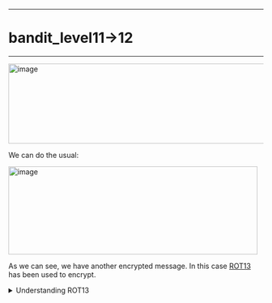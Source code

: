 ***
# bandit_level11->12
***  
<img width="994" height="158" alt="image" src="https://github.com/user-attachments/assets/725742e9-a41d-427f-9da5-0d4e976e26cd" />
  
We can do the usual:  
  
<img width="492" height="174" alt="image" src="https://github.com/user-attachments/assets/557b2020-594b-4c15-8fea-d6e7eb73acd6" />  
  
As we can see, we have another encrypted message. In this case [ROT13](https://en.wikipedia.org/wiki/ROT13) has been used to encrypt.  
<details>
  <summary> Understanding ROT13 </summary>

> ROT13 is pretty easy to understand.  
> Basically, we need to shift each letter forward to the 13th position after it.  
> Following this table, we can understand how ROT13 works.  
> <img width="598" height="81" alt="image" src="https://github.com/user-attachments/assets/f2efcd85-04e9-4ab5-8e56-45b393b504d6" />  
>  
> Capital ***A*** became a capital ***N***.  
> In fact, if we create a table with numbers, we can see it more clearly.  
> |1|2|3|4|5|6|7|8|9|10|11|12|13|14|15|16|17|18|19|20|21|22|23|24|25|26|
> |-|-|-|-|-|-|-|-|-|-|-|-|-|-|-|-|-|-|-|-|-|-|-|-|-|-|
> |1|2|3|4|5|6|7|8|9|10|11|12|13|14|15|16|17|18|19|20|21|22|23|24|25|26|

</details>


